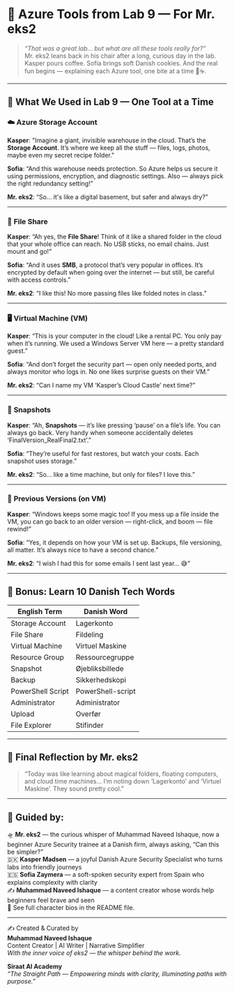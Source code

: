 # 🧰 Azure Tools from Lab 9 — For Mr. eks2

> _“That was a great lab... but what are all these tools really for?”_  
Mr. eks2 leans back in his chair after a long, curious day in the lab. Kasper pours coffee. Sofia brings soft Danish cookies. And the real fun begins — explaining each Azure tool, one bite at a time 🍪☕.

---

## 🔧 What We Used in Lab 9 — One Tool at a Time

### ☁️ **Azure Storage Account**

**Kasper**: "Imagine a giant, invisible warehouse in the cloud. That’s the **Storage Account**. It’s where we keep all the stuff — files, logs, photos, maybe even my secret recipe folder."

**Sofia**: “And this warehouse needs protection. So Azure helps us secure it using permissions, encryption, and diagnostic settings. Also — always pick the right redundancy setting!”

**Mr. eks2**: “So... it's like a digital basement, but safer and always dry?”

---

### 📁 **File Share**

**Kasper**: “Ah yes, the **File Share**! Think of it like a shared folder in the cloud that your whole office can reach. No USB sticks, no email chains. Just mount and go!”

**Sofia**: “And it uses **SMB**, a protocol that’s very popular in offices. It’s encrypted by default when going over the internet — but still, be careful with access controls.”

**Mr. eks2**: “I like this! No more passing files like folded notes in class.”

---

### 🖥️ **Virtual Machine (VM)**

**Kasper**: “This is your computer in the cloud! Like a rental PC. You only pay when it’s running. We used a Windows Server VM here — a pretty standard guest.”

**Sofia**: “And don’t forget the security part — open only needed ports, and always monitor who logs in. No one likes surprise guests on their VM.”

**Mr. eks2**: “Can I name my VM ‘Kasper’s Cloud Castle’ next time?”

---

### 🔐 **Snapshots**

**Kasper**: “Ah, **Snapshots** — it’s like pressing ‘pause’ on a file’s life. You can always go back. Very handy when someone accidentally deletes ‘FinalVersion_RealFinal2.txt’.”

**Sofia**: “They’re useful for fast restores, but watch your costs. Each snapshot uses storage.”

**Mr. eks2**: “So... like a time machine, but only for files? I love this.”

---

### 📄 **Previous Versions (on VM)**

**Kasper**: “Windows keeps some magic too! If you mess up a file inside the VM, you can go back to an older version — right-click, and boom — file rewind!”

**Sofia**: “Yes, it depends on how your VM is set up. Backups, file versioning, all matter. It’s always nice to have a second chance.”

**Mr. eks2**: “I wish I had this for some emails I sent last year... 😅”

---

## 📘 Bonus: Learn 10 Danish Tech Words

| English Term         | Danish Word         |
|----------------------|---------------------|
| Storage Account      | Lagerkonto          |
| File Share           | Fildeling           |
| Virtual Machine      | Virtuel Maskine     |
| Resource Group       | Ressourcegruppe     |
| Snapshot             | Øjebliksbillede     |
| Backup               | Sikkerhedskopi      |
| PowerShell Script    | PowerShell-script   |
| Administrator        | Administrator       |
| Upload               | Overfør             |
| File Explorer        | Stifinder           |

---

## 📘 Final Reflection by Mr. eks2

> “Today was like learning about magical folders, floating computers, and cloud time machines... I’m noting down ‘Lagerkonto’ and ‘Virtuel Maskine’. They sound pretty cool.”

---

## 🧾 Guided by:  
🛸 **Mr. eks2** — the curious whisper of Muhammad Naveed Ishaque, now a beginner Azure Security trainee at a Danish firm, always asking, “Can this be simpler?”  
🇩🇰 **Kasper Madsen** — a joyful Danish Azure Security Specialist who turns labs into friendly journeys  
🇪🇸 **Sofia Zaymera** — a soft-spoken security expert from Spain who explains complexity with clarity  
✍️ **Muhammad Naveed Ishaque** — a content creator whose words help beginners feel brave and seen  
🔎 See full character bios in the README file.

---

✍️ Created & Curated by  
**Muhammad Naveed Ishaque**  
Content Creator | AI Writer | Narrative Simplifier  
_With the inner voice of eks2 — the whisper behind the work._

**Siraat AI Academy**  
_“The Straight Path — Empowering minds with clarity, illuminating paths with purpose.”_
